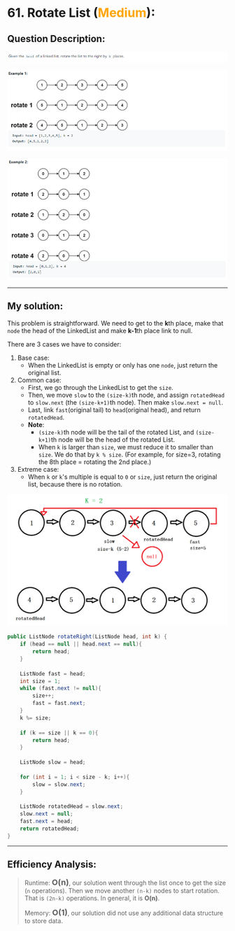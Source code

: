 # 61. Rotate List (<span style="color:orange">Medium</span>):

## Question Description:
![Question](images/Q61.PNG)

![Example 1](images/Q61.1.PNG)

![Example 2](images/Q61.2.PNG)

---
## My solution:

This problem is straightforward. We need to get to the **k**th place, make that `node` the head of the LinkedList and make **k-1**th place link to null.

There are 3 cases we have to consider:
1. Base case:
   * When the LinkedList is empty or only has one `node`, just return the original list.
2. Common case: 
   * First, we go through the LinkedList to get the `size`.
   * Then, we move `slow` to the `(size-k)`th node, and assign `rotatedHead` to `slow.next` (the `(size-k+1)`th node). Then make `slow.next = null`. 
   * Last, link `fast`(original tail) to `head`(original head), and return `rotatedHead`.
   * **Note**: 
     * `(size-k)`th node will be the tail of the rotated List, and `(size-k+1)`th node will be the head of the rotated List.
     * When `k` is larger than `size`, we must reduce it to smaller than `size`. We do that by `k % size`. (For example, for size=3, rotating the 8th place = rotating the 2nd place.)
3. Extreme case:
   * When `k` or `k`'s multiple is equal to `0` or `size`, just return the original list, because there is no rotation.
   

![Explanation](images/Q61.explanation.png)

```java
public ListNode rotateRight(ListNode head, int k) {
    if (head == null || head.next == null){
        return head;
    }
    
    ListNode fast = head;
    int size = 1;
    while (fast.next != null){
        size++;
        fast = fast.next;
    }
    k %= size;
    
    if (k == size || k == 0){
        return head;
    }
    
    ListNode slow = head;
    
    for (int i = 1; i < size - k; i++){
        slow = slow.next;
    }
    
    ListNode rotatedHead = slow.next;
    slow.next = null;
    fast.next = head;
    return rotatedHead;
}
```

---
## Efficiency Analysis:
>Runtime: <font size=4>**O(n)**</font>, our solution went through the list once to get the size (`n` operations). Then we move another `(n-k)` nodes to start rotation. That is `(2n-k)` operations. In general, it is **O(n)**.
>
>Memory: <font size=4>**O(1)**</font>, our solution did not use any additional data structure to store data.